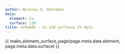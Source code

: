 ```yaml
---
author: Nicolas G. Hoermann
data:
  element: Cu
  surface: 110
title: echemdb - Cu 110 surfaces CV data
---
```


{{ make_element_surface_page(page.meta.data.element, page.meta.data.surface) }}